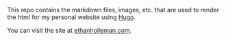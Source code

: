 This repo contains the markdown files, images, etc. that are used to render the html for my personal website using [Hugo](https://gohugo.io/).

You can visit the site at [ethanholleman.com](https://ethanholleman.com/). 
